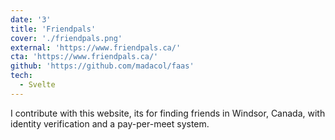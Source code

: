 ```yaml
---
date: '3'
title: 'Friendpals'
cover: './friendpals.png'
external: 'https://www.friendpals.ca/'
cta: 'https://www.friendpals.ca/'
github: 'https://github.com/madacol/faas'
tech:
  - Svelte
---
```


I contribute with this website, its for finding friends in Windsor, Canada, with identity verification and a pay-per-meet system.